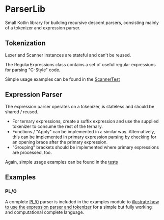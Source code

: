 # ParserLib

Small Kotlin library for building recursive descent parsers, consisting mainly of a tokenizer and expression parser.


## Tokenization

Lexer and Scanner instances are stateful and can't be reused.

The RegularExpressions class contains a set of useful regular expressions for parsing "C-Style" code.

Simple usage examples can be found in the [ScannerTest](https://github.com/kobjects/parserlib/blob/main/core/src/commonTest/kotlin/org/kobjects/parserlib/tokenizer/ScannerTest.kt)


## Expression Parser

The expression parser operates on a tokenizer, is stateless and should be shared / reused.

- For ternary expressions, create a suffix expression and use the supplied tokenizer to consume the rest of the ternary.
- Functions / "Apply" can be implemented in a similar way. Alternatively, this can be implemented in primary expression parsing by checking for
  an opening brace after the primary expression.
- "Grouping" brackets should be implemented where primary expressions are processed, too. 

Again, simple usage examples can be found in the [tests](https://github.com/kobjects/parserlib/blob/main/core/src/commonTest/kotlin/org/kobjects/parserlib/expressionparser/ParserTest.kt)

## Examples

### PL/0

A complete [PL/0](https://en.wikipedia.org/wiki/PL/0) parser is included in the examples module to 
[illustrate how to use the expression parser and tokenizer](https://github.com/kobjects/parserlib/blob/main/examples/src/commonMain/kotlin/org/kobjects/parserlib/examples/pl0/Parser.kt) 
for a simple but fully working and computational complete language.
